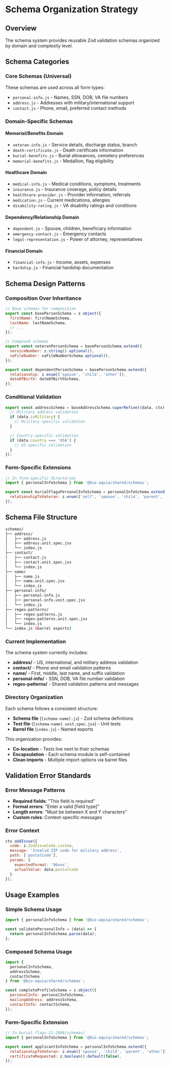 # Schema Organization Strategy

## Overview

The schema system provides reusable Zod validation schemas organized by domain and complexity level.

## Schema Categories

### **Core Schemas** (Universal)

These schemas are used across all form types:

- `personal-info.js` - Names, SSN, DOB, VA file numbers
- `address.js` - Addresses with military/international support
- `contact.js` - Phone, email, preferred contact methods

### **Domain-Specific Schemas**

#### **Memorial/Benefits Domain**

- `veteran-info.js` - Service details, discharge status, branch
- `death-certificate.js` - Death certificate information
- `burial-benefits.js` - Burial allowances, cemetery preferences
- `memorial-benefits.js` - Medallion, flag eligibility

#### **Healthcare Domain**

- `medical-info.js` - Medical conditions, symptoms, treatments
- `insurance.js` - Insurance coverage, policy details
- `healthcare-provider.js` - Provider information, referrals
- `medication.js` - Current medications, allergies
- `disability-rating.js` - VA disability ratings and conditions

#### **Dependency/Relationship Domain**

- `dependent.js` - Spouse, children, beneficiary information
- `emergency-contact.js` - Emergency contacts
- `legal-representation.js` - Power of attorney, representatives

#### **Financial Domain**

- `financial-info.js` - Income, assets, expenses
- `hardship.js` - Financial hardship documentation

## Schema Design Patterns

### **Composition Over Inheritance**

```javascript
// Base schemas for composition
export const basePersonSchema = z.object({
  firstName: firstNameSchema,
  lastName: lastNameSchema,
  // ...
});

// Composed schemas
export const veteranPersonSchema = basePersonSchema.extend({
  serviceNumber: z.string().optional(),
  vaFileNumber: vaFileNumberSchema.optional(),
});

export const dependentPersonSchema = basePersonSchema.extend({
  relationship: z.enum(['spouse', 'child', 'other']),
  dateOfBirth: dateOfBirthSchema,
});
```

### **Conditional Validation**

```javascript
export const addressSchema = baseAddressSchema.superRefine((data, ctx) => {
  // Military address validation
  if (data.isMilitary) {
    // Military-specific validation
  }

  // Country-specific validation
  if (data.country === 'USA') {
    // US-specific validation
  }
});
```

### **Form-Specific Extensions**

```javascript
// In form-specific directories
import { personalInfoSchema } from '@bio-aquia/shared/schemas';

export const burialFlagsPersonalInfoSchema = personalInfoSchema.extend({
  relationshipToVeteran: z.enum(['self', 'spouse', 'child', 'parent', 'other']),
});
```

## Schema File Structure

```bash
schemas/
├── address/
│   ├── address.js
│   ├── address.unit.spec.jsx
│   └── index.js
├── contact/
│   ├── contact.js
│   ├── contact.unit.spec.jsx
│   └── index.js
├── name/
│   ├── name.js
│   ├── name.unit.spec.jsx
│   └── index.js
├── personal-info/
│   ├── personal-info.js
│   ├── personal-info.unit.spec.jsx
│   └── index.js
├── regex-patterns/
│   ├── regex-patterns.js
│   ├── regex-patterns.unit.spec.jsx
│   └── index.js
└── index.js (barrel exports)
```

### Current Implementation

The schema system currently includes:
- **address/** - US, international, and military address validation
- **contact/** - Phone and email validation patterns
- **name/** - First, middle, last name, and suffix validation
- **personal-info/** - SSN, DOB, VA file number validation
- **regex-patterns/** - Shared validation patterns and messages

### Directory Organization

Each schema follows a consistent structure:
- **Schema file** (`[schema-name].js`) - Zod schema definitions
- **Test file** (`[schema-name].unit.spec.jsx`) - Unit tests
- **Barrel file** (`index.js`) - Named exports

This organization provides:
- **Co-location** - Tests live next to their schemas
- **Encapsulation** - Each schema module is self-contained
- **Clean imports** - Multiple import options via barrel files

## Validation Error Standards

### **Error Message Patterns**

- **Required fields**: "This field is required"
- **Format errors**: "Enter a valid [field type]"
- **Length errors**: "Must be between X and Y characters"
- **Custom rules**: Context-specific messages

### **Error Context**

```javascript
ctx.addIssue({
  code: z.ZodIssueCode.custom,
  message: 'Invalid ZIP code for military address',
  path: ['postalCode'],
  params: {
    expectedFormat: '96xxx',
    actualValue: data.postalCode
  }
});
```

## Usage Examples

### **Simple Schema Usage**

```javascript
import { personalInfoSchema } from '@bio-aquia/shared/schemas';

const validatePersonalInfo = (data) => {
  return personalInfoSchema.parse(data);
};
```

### **Composed Schema Usage**

```javascript
import {
  personalInfoSchema,
  addressSchema,
  contactSchema
} from '@bio-aquia/shared/schemas';

const completeProfileSchema = z.object({
  personalInfo: personalInfoSchema,
  mailingAddress: addressSchema,
  contactInfo: contactSchema,
});
```

### **Form-Specific Extension**

```javascript
// In burial-flags-21-2008/schemas/
import { personalInfoSchema } from '@bio-aquia/shared/schemas';

export const applicantInfoSchema = personalInfoSchema.extend({
  relationshipToVeteran: z.enum(['spouse', 'child', 'parent', 'other']),
  certificateRequested: z.boolean().default(false),
});
```

